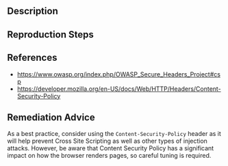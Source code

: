 ## Description


## Reproduction Steps


## References

- https://www.owasp.org/index.php/OWASP_Secure_Headers_Project#csp
- https://developer.mozilla.org/en-US/docs/Web/HTTP/Headers/Content-Security-Policy


## Remediation Advice

As a best practice, consider using the `Content-Security-Policy` header as it will help prevent Cross Site Scripting as well as other types of injection attacks. However, be aware that Content Security Policy has a significant impact on how the browser renders pages, so careful tuning is required.

